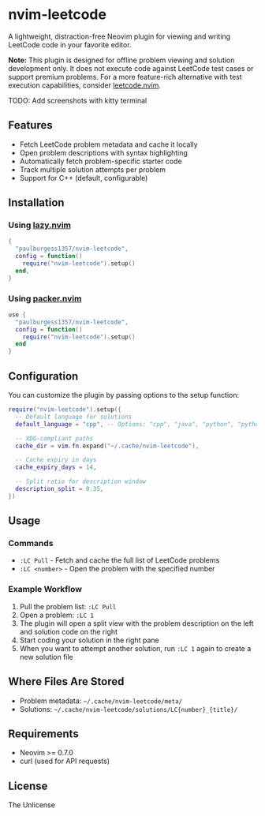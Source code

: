 # nvim-leetcode

A lightweight, distraction-free Neovim plugin for viewing and writing LeetCode code in your favorite editor.

**Note:** This plugin is designed for offline problem viewing and solution development only. It does not execute code against LeetCode test cases or support premium problems. For a more feature-rich alternative with test execution capabilities, consider [leetcode.nvim](https://github.com/kawre/leetcode.nvim).

TODO: Add screenshots with kitty terminal

## Features

- Fetch LeetCode problem metadata and cache it locally
- Open problem descriptions with syntax highlighting
- Automatically fetch problem-specific starter code
- Track multiple solution attempts per problem
- Support for C++ (default, configurable)

## Installation

### Using [lazy.nvim](https://github.com/folke/lazy.nvim)

```lua
{
  "paulburgess1357/nvim-leetcode",
  config = function()
    require("nvim-leetcode").setup()
  end,
}
```

### Using [packer.nvim](https://github.com/wbthomason/packer.nvim)

```lua
use {
  "paulburgess1357/nvim-leetcode",
  config = function()
    require("nvim-leetcode").setup()
  end
}
```

## Configuration

You can customize the plugin by passing options to the setup function:

```lua
require("nvim-leetcode").setup({
  -- Default language for solutions
  default_language = "cpp", -- Options: "cpp", "java", "python", "python3", etc.

  -- XDG-compliant paths
  cache_dir = vim.fn.expand("~/.cache/nvim-leetcode"),

  -- Cache expiry in days
  cache_expiry_days = 14,

  -- Split ratio for description window
  description_split = 0.35,
})
```

## Usage

### Commands

- `:LC Pull` - Fetch and cache the full list of LeetCode problems
- `:LC <number>` - Open the problem with the specified number

### Example Workflow

1. Pull the problem list: `:LC Pull`
2. Open a problem: `:LC 1`
3. The plugin will open a split view with the problem description on the left and solution code on the right
4. Start coding your solution in the right pane
5. When you want to attempt another solution, run `:LC 1` again to create a new solution file

## Where Files Are Stored

- Problem metadata: `~/.cache/nvim-leetcode/meta/`
- Solutions: `~/.cache/nvim-leetcode/solutions/LC{number}_{title}/`

## Requirements

- Neovim >= 0.7.0
- curl (used for API requests)

## License

The Unlicense

